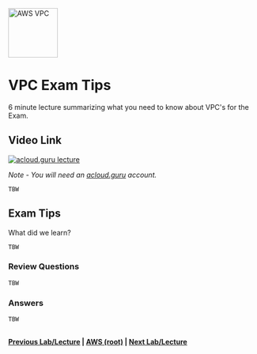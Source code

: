 <img src="https://i.imgur.com/4x1VSb6.png" height="100" title="AWS VPC" />


VPC Exam Tips
======

6 minute lecture summarizing what you need to know about VPC's for the Exam.
 
  
## Video Link

[![acloud.guru lecture](https://i.imgur.com/YvmSUqd.png)](https://acloud.guru/course/aws-certified-solutions-architect-associate/learn/vpc/summary/watch)

*Note - You will need an [acloud.guru](acloud.guru) account.*


    TBW
      

## Exam Tips

What did we learn?

    TBW

     
### Review Questions

    TBW
    

### Answers

    TBW


 
## 

**[Previous Lab/Lecture](vpc-cleanup-lab.md) | [AWS (root)](../readme.adoc) | [Next Lab/Lecture](vpc-exam-tips.md)**








